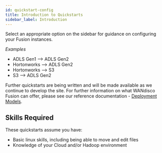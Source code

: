 ```yaml
---
id: quickstart-config
title: Introduction to Quickstarts
sidebar_label: Introduction
---
```


Select an appropriate option on the sidebar for guidance on configuring your Fusion instances.

_Examples_

* ADLS Gen1 --> ADLS Gen2
* Hortonworks --> ADLS Gen2
* Hortonworks --> S3
* S3 --> ADLS Gen2

Further quickstarts are being written and will be made available as we continue to develop the site. For further information on what WANdisco Fusion can offer, please see our reference documentation - [Deployment Models](https://docs.wandisco.com/bigdata/wdfusion/#_deployment_models).

## Skills Required

These quickstarts assume you have:

* Basic linux skills, including being able to move and edit files
* Knowledge of your Cloud and/or Hadoop environment
